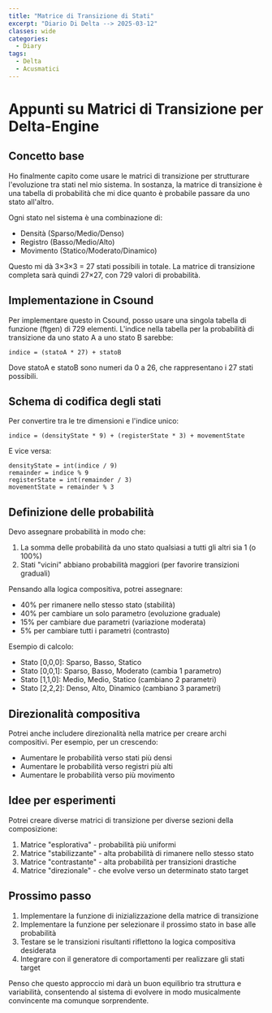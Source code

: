 ```yaml
---
title: "Matrice di Transizione di Stati"
excerpt: "Diario Di Delta --> 2025-03-12"
classes: wide
categories:
  - Diary
tags:
  - Delta
  - Acusmatici
---
```


# Appunti su Matrici di Transizione per Delta-Engine

## Concetto base

Ho finalmente capito come usare le matrici di transizione per strutturare l'evoluzione tra stati nel mio sistema. In sostanza, la matrice di transizione è una tabella di probabilità che mi dice quanto è probabile passare da uno stato all'altro.

Ogni stato nel sistema è una combinazione di:
- Densità (Sparso/Medio/Denso)
- Registro (Basso/Medio/Alto)
- Movimento (Statico/Moderato/Dinamico)

Questo mi dà 3×3×3 = 27 stati possibili in totale. La matrice di transizione completa sarà quindi 27×27, con 729 valori di probabilità.

## Implementazione in Csound

Per implementare questo in Csound, posso usare una singola tabella di funzione (ftgen) di 729 elementi. L'indice nella tabella per la probabilità di transizione da uno stato A a uno stato B sarebbe:

```
indice = (statoA * 27) + statoB
```

Dove statoA e statoB sono numeri da 0 a 26, che rappresentano i 27 stati possibili.

## Schema di codifica degli stati

Per convertire tra le tre dimensioni e l'indice unico:

```
indice = (densityState * 9) + (registerState * 3) + movementState
```

E vice versa:
```
densityState = int(indice / 9)
remainder = indice % 9
registerState = int(remainder / 3)
movementState = remainder % 3
```

## Definizione delle probabilità

Devo assegnare probabilità in modo che:
1. La somma delle probabilità da uno stato qualsiasi a tutti gli altri sia 1 (o 100%)
2. Stati "vicini" abbiano probabilità maggiori (per favorire transizioni graduali)

Pensando alla logica compositiva, potrei assegnare:
- 40% per rimanere nello stesso stato (stabilità)
- 40% per cambiare un solo parametro (evoluzione graduale)
- 15% per cambiare due parametri (variazione moderata)
- 5% per cambiare tutti i parametri (contrasto)

Esempio di calcolo:
- Stato [0,0,0]: Sparso, Basso, Statico
- Stato [0,0,1]: Sparso, Basso, Moderato (cambia 1 parametro)
- Stato [1,1,0]: Medio, Medio, Statico (cambiano 2 parametri)
- Stato [2,2,2]: Denso, Alto, Dinamico (cambiano 3 parametri)

## Direzionalità compositiva

Potrei anche includere direzionalità nella matrice per creare archi compositivi. Per esempio, per un crescendo:
- Aumentare le probabilità verso stati più densi
- Aumentare le probabilità verso registri più alti
- Aumentare le probabilità verso più movimento

## Idee per esperimenti

Potrei creare diverse matrici di transizione per diverse sezioni della composizione:
1. Matrice "esplorativa" - probabilità più uniformi
2. Matrice "stabilizzante" - alta probabilità di rimanere nello stesso stato
3. Matrice "contrastante" - alta probabilità per transizioni drastiche
4. Matrice "direzionale" - che evolve verso un determinato stato target

## Prossimo passo

1. Implementare la funzione di inizializzazione della matrice di transizione
2. Implementare la funzione per selezionare il prossimo stato in base alle probabilità
3. Testare se le transizioni risultanti riflettono la logica compositiva desiderata
4. Integrare con il generatore di comportamenti per realizzare gli stati target

Penso che questo approccio mi darà un buon equilibrio tra struttura e variabilità, consentendo al sistema di evolvere in modo musicalmente convincente ma comunque sorprendente.